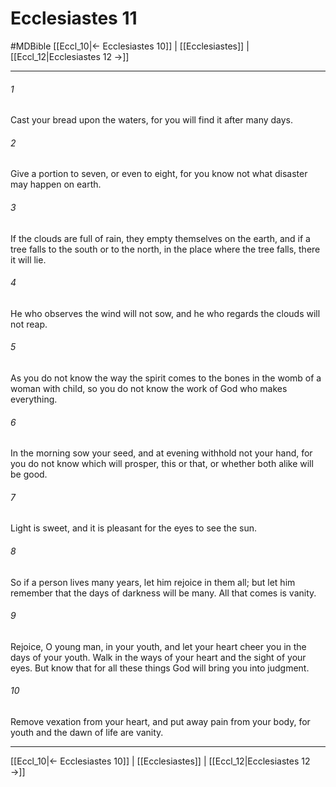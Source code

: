 # Ecclesiastes 11
#MDBible
[[Eccl_10|← Ecclesiastes 10]] | [[Ecclesiastes]] | [[Eccl_12|Ecclesiastes 12 →]]

***

###### 1 
Cast your bread upon the waters, for you will find it after many days. 

###### 2 
Give a portion to seven, or even to eight, for you know not what disaster may happen on earth. 

###### 3 
If the clouds are full of rain, they empty themselves on the earth, and if a tree falls to the south or to the north, in the place where the tree falls, there it will lie. 

###### 4 
He who observes the wind will not sow, and he who regards the clouds will not reap. 

###### 5 
As you do not know the way the spirit comes to the bones in the womb of a woman with child, so you do not know the work of God who makes everything. 

###### 6 
In the morning sow your seed, and at evening withhold not your hand, for you do not know which will prosper, this or that, or whether both alike will be good. 

###### 7 
Light is sweet, and it is pleasant for the eyes to see the sun. 

###### 8 
So if a person lives many years, let him rejoice in them all; but let him remember that the days of darkness will be many. All that comes is vanity. 

###### 9 
Rejoice, O young man, in your youth, and let your heart cheer you in the days of your youth. Walk in the ways of your heart and the sight of your eyes. But know that for all these things God will bring you into judgment. 

###### 10 
Remove vexation from your heart, and put away pain from your body, for youth and the dawn of life are vanity. 

***

[[Eccl_10|← Ecclesiastes 10]] | [[Ecclesiastes]] | [[Eccl_12|Ecclesiastes 12 →]]
